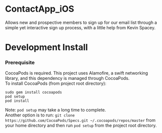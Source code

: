 # ContactApp_iOS
Allows new and prospective members to sign up for our email list through a simple yet interactive sign up process, with a little help from Kevin Spacey.

# Development Install
### Prerequisite
CocoaPods is required. This project uses Alamofire, a swift networking library, and this dependency is managed through CocoaPods.     
To install CocoaPods (from project root directory):
```
sudo gem install cocoapods
pod setup 
pod install
```
Note: `pod setup` may take a long time to complete.   
Another option is to run: `git clone https://github.com/CocoaPods/Specs.git ~/.cocoapods/repos/master` from your home directory and then run `pod setup` from the project root directory.
